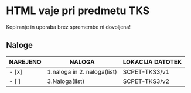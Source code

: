 # HTML vaje pri predmetu TKS
Kopiranje in uporaba brez spremembe ni dovoljena!
## Naloge
NAREJENO|NALOGA|LOKACIJA DATOTEK
---------|-------|--------------|
- [x] | 1.naloga in 2. naloga(list) | SCPET-TKS3/v1
- [ ] | 3.Naloga(list) | SCPET-TKS3/v2
